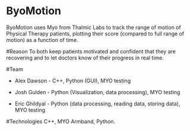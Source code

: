 # ByoMotion
ByoMotion uses Myo from Thalmic Labs to track the range of motion of Physical Therapy patients, plotting their score (compared to full range of motion) as a function of time.

#Reason
 To both keep patients motivated and confident that they are recovering and to let doctors know of their progress in real time.

#Team
- Alex Dawson - C++, Python (GUI), MYO testing

- Josh Gulden - Python (Visualization, data processing), MYO testing

- Eric Ghildyal - Python (data processing, reading data, storing data), MYO testing

#Technologies
C++, MYO Armband, Python.
